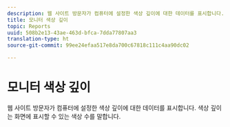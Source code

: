 ```yaml
---
description: 웹 사이트 방문자가 컴퓨터에 설정한 색상 깊이에 대한 데이터를 표시합니다. 색상 깊이는 화면에 표시할 수 있는 색상 수를 말합니다.
title: 모니터 색상 깊이
topic: Reports
uuid: 508b2e13-43ae-463d-bfca-7dda77807aa3
translation-type: ht
source-git-commit: 99ee24efaa517e8da700c67818c111c4aa90dc02

---
```



# 모니터 색상 깊이

웹 사이트 방문자가 컴퓨터에 설정한 색상 깊이에 대한 데이터를 표시합니다. 색상 깊이는 화면에 표시할 수 있는 색상 수를 말합니다.

